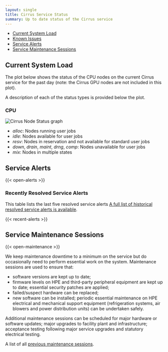 ```yaml
---
layout: single
title: Cirrus Service Status
summary: Up to date status of the Cirrus service
---
```


- [Current System Load](#current-system-load)
- [Known Issues](#known-issues)
- [Service Alerts](#service-alerts)
- [Service Maintenance Sessions](#service-maintenance-sessions)

## Current System Load

The plot below shows the status of the CPU nodes on the current Cirrus service for the past day
(note: the Cirrus GPU nodes are not included in this plot).

A description of each of the status types is provided below the plot.

### CPU

![Cirrus Node Status graph](https://safe.epcc.ed.ac.uk/Graphs/cirrus.png)

- *alloc*: Nodes running user jobs
- *idle*: Nodes available for user jobs
- *resv*: Nodes in reservation and not available for standard user jobs
- *down*, *drain*, *maint*, *drng*, *comp*: Nodes unavailable for user jobs
- *mix*: Nodes in multiple states 

## Service Alerts

{{< open-alerts >}} 

### Recently Resolved Service Alerts

This table lists the last five resolved service alerts 
[A full list of historical resolved service alerts is available](../history/alerts/).

{{< recent-alerts >}} 

## Service Maintenance Sessions

{{< open-maintenance >}} 

We keep maintenance downtime to a minimum on the service but do occasionally
need to perform essential work on the system. Maintenance sessions are used to 
ensure that:

* software versions are kept up to date;
* firmware levels on HPE and third-party peripheral equipment are kept up to date;
essential security patches are applied;
* failed/suspect hardware can be replaced;
* new software can be installed;
periodic essential maintenance on HPE electrical and mechanical support equipment (refrigeration systems, air blowers and power distribution units) can be undertaken safely.

Additional maintenance sessions can be scheduled for major hardware or software updates; major upgrades to facility plant and infrastructure; acceptance testing following major service upgrades and statutory electrical testing.

A list of all [previous maintenance sessions](../history/maintenance/).



